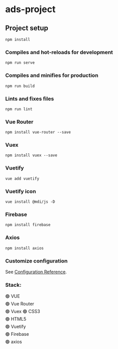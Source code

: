 # ads-project

## Project setup
```
npm install
```

### Compiles and hot-reloads for development
```
npm run serve
```

### Compiles and minifies for production
```
npm run build
```

### Lints and fixes files
```
npm run lint
```

### Vue Router
```
npm install vue-router --save
```

### Vuex
```
npm install vuex --save
```

### Vuetify
```
vue add vuetify
```

### Vuetify icon
```
vue install @mdi/js -D
```

### Firebase
```
npm install firebase
```

### Axios
```
npm install axios
```

### Customize configuration
See [Configuration Reference](https://cli.vuejs.org/config/).    

### Stack:    
:green_circle: VUE    
:green_circle: Vue Router   
:green_circle: Vuex 
:green_circle: CSS3        
:green_circle: HTML5        
:green_circle: Vuetify      
:green_circle: Firebase    
:green_circle: axios



